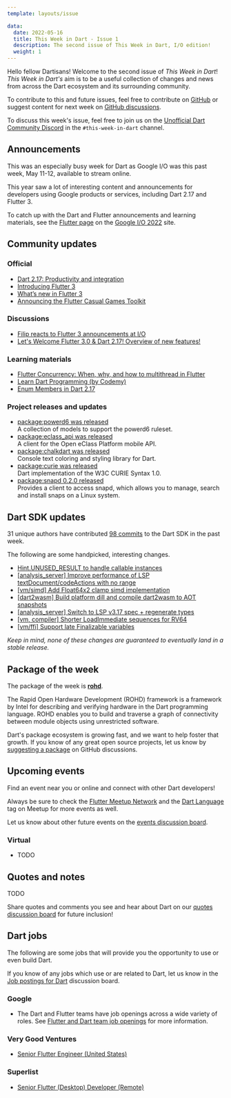 ```yaml
---
template: layouts/issue

data:
  date: 2022-05-16
  title: This Week in Dart - Issue 1
  description: The second issue of This Week in Dart, I/O edition!
  weight: 1
---
```


Hello fellow Dartisans!
Welcome to the second issue of _This Week in Dart_!
_This Week in Dart's_ aim is to be a useful collection of changes and news
from across the Dart ecosystem and its surrounding community.

To contribute to this and future issues,
feel free to contribute on [GitHub][]
or suggest content for next week on [GitHub discussions][].

To discuss this week's issue,
feel free to join us on the [Unofficial Dart Community Discord][]
in the `#this-week-in-dart` channel.

## Announcements

This was an especially busy week for Dart as
Google I/O was this past week, May 11-12, available to stream online.

This year saw a lot of interesting content and announcements for developers
using Google products or services, including Dart 2.17 and Flutter 3.

To catch up with the Dart and Flutter announcements and learning materials,
see the [Flutter page][flutter-io] on the [Google I/O 2022][] site.

[flutter-io]: https://io.google/2022/products/flutter/
[Google I/O 2022]: https://io.google/2022

## Community updates

### Official

* [Dart 2.17: Productivity and integration](https://medium.com/dartlang/dart-2-17-b216bfc80c5d)
* [Introducing Flutter 3](https://medium.com/flutter/introducing-flutter-3-5eb69151622f)
* [What’s new in Flutter 3](https://medium.com/flutter/whats-new-in-flutter-3-8c74a5bc32d0)
* [Announcing the Flutter Casual Games Toolkit](https://medium.com/flutter/announcing-the-flutter-casual-games-toolkit-c22e401d8fee)

### Discussions

* [Filip reacts to Flutter 3 announcements at I/O](https://www.youtube.com/watch?v=MEYQUhJdv9c&t=2161s)
* [Let's Welcome Flutter 3.0 & Dart 2.17! Overview of new features!](https://www.youtube.com/watch?v=FGjtxGqSqnc)

### Learning materials

* [Flutter Concurrency: When, why, and how to multithread in Flutter](https://io.google/2022/program/5b1811d3-3bcb-4d30-b2a1-a098225029a7/)
* [Learn Dart Programming (by Codemy)](https://www.youtube.com/playlist?list=PLCC34OHNcOto7WU2QzVn3hnpSOYEdflVf)
* [Enum Members in Dart 2.17](https://github.com/vandadnp/flutter-tips-and-tricks/blob/main/tipsandtricks/enum-members-in-dart-2-17.md)

### Project releases and updates

* [package:powerd6 was released](https://pub.dev/packages/powerd6)<br>
  A collection of models to support the powerd6 ruleset.
* [package:eclass_api was released](https://pub.dev/packages/eclass_api)<br>
  A client for the Open eClass Platform mobile API.
* [package:chalkdart was released](https://pub.dev/packages/chalkdart)<br>
  Console text coloring and styling library for Dart.
* [package:curie was released](https://pub.dev/packages/curie)<br>
  Dart implementation of the W3C CURIE Syntax 1.0.
* [package:snapd 0.2.0 released](https://pub.dev/packages/snapd)<br>
  Provides a client to access snapd, which allows you to manage, search and install snaps on a Linux system.

## Dart SDK updates

31 unique authors have contributed
[98 commits][commit range]
to the Dart SDK in the past week.

[commit range]: https://github.com/dart-lang/sdk/compare/748ee46cf4710e3a9e45fa376db0164492e8f020...a251cd9b1e79fa927f1280014be73a317cbad951

The following are some handpicked, interesting changes.

* [Hint.UNUSED_RESULT to handle callable instances](https://github.com/dart-lang/sdk/commit/2aa31c90466ee5fe4d13337f181653ec6bda2444)
* [[analysis_server] Improve performance of LSP textDocument/codeActions with no range](https://github.com/dart-lang/sdk/commit/3c0289d618c2b30d708f7e8811ea7ae465a232ba)
* [[vm/simd] Add Float64x2 clamp simd implementation](https://github.com/dart-lang/sdk/commit/2a12dd3315421458b9818578f6ac996ceb6c1939)
* [[dart2wasm] Build platform dill and compile dart2wasm to AOT snapshots](https://github.com/dart-lang/sdk/commit/6c7604291c8520ffacfafe75b3f39974d6d7efdb)
* [[analysis_server] Switch to LSP v3.17 spec + regenerate types](https://github.com/dart-lang/sdk/commit/6b6a1998061c1d42607d31a5719844ad91d1ba06)
* [[vm, compiler] Shorter LoadImmediate sequences for RV64](https://github.com/dart-lang/sdk/commit/885d7843a739bcfe16f6cbcd14ce6544520c755b)
* [[vm/ffi] Support late Finalizable variables](https://github.com/dart-lang/sdk/commit/e418026d74b6c666a7fcb30278a2b10ed97fdb29)

_Keep in mind, none of these changes are guaranteed to
eventually land in a stable release._


## Package of the week

The package of the week is [**rohd**](https://pub.dev/packages/rohd).

The Rapid Open Hardware Development (ROHD) framework
is a framework by Intel 
for describing and verifying hardware
in the Dart programming language. 
ROHD enables you to build and traverse a graph of connectivity
between module objects using unrestricted software.

Dart's package ecosystem is growing fast,
and we want to help foster that growth.
If you know of any great open source projects,
let us know by [suggesting a package][] on GitHub discussions.


## Upcoming events

Find an event near you or online and
connect with other Dart developers!

Always be sure to check the [Flutter Meetup Network][]
and the [Dart Language][Dart Meetup] tag on Meetup
for more events as well.

Let us know about other future events on
the [events discussion board][].

### Virtual

* TODO


## Quotes and notes

TODO

Share quotes and comments you see and hear about Dart
on our [quotes discussion board][] for future inclusion!


## Dart jobs

The following are some jobs that will provide you the opportunity
to use or even build Dart.

If you know of any jobs which use or are related to Dart,
let us know in the [Job postings for Dart][] discussion board.

### Google

- The Dart and Flutter teams have job openings across a wide variety of roles.
  See [Flutter and Dart team job openings][] for more information.

### Very Good Ventures

- [Senior Flutter Engineer (United States)](https://apply.workable.com/very-good-ventures/j/9DB5DCF67F/)

### Superlist

- [Senior Flutter (Desktop) Developer (Remote)](https://superlist.recruitee.com/o/senior-flutter-desktop-developer-mfd)


[Flutter Meetup Network]: https://www.meetup.com/pro/flutter
[Dart Meetup]: https://www.meetup.com/topics/dart-language/
[Flutter and Dart team job openings]: https://dart.dev/jobs
[GitHub]: https://github.com/parlough/thisweekindart
[GitHub discussions]: https://github.com/parlough/thisweekindart/discussions
[events discussion board]: https://github.com/parlough/thisweekindart/discussions/5
[quotes discussion board]: https://github.com/parlough/thisweekindart/discussions/3
[suggesting a package]: https://github.com/parlough/thisweekindart/discussions/2
[Job postings for Dart]: https://github.com/parlough/thisweekindart/discussions/4
[Unofficial Dart Community Discord]: https://discord.gg/Qt6DgfAWWx

